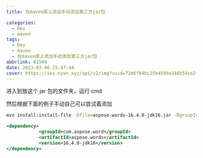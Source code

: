 ```yaml
---
title: 在maven库上添加手动添加第三方jar包

categories:
  - Dev
  - maven
tags:
  - Dev
  - maven
  - 在maven库上添加手动添加第三方jar包
abbrlink: 61509
date: 2023-03-06 15:47:44
cover: https://sex.nyan.xyz/api/v2/img?uuid=72d6f84bc25b4599a346b54ce2f3dffb
---
```


进入到放这个 jar 包的文件夹，运行 cmd

然后根据下面的例子手动自己可以尝试着添加

```bash
mvn install:install-file -Dfile=aspose-words-16.4.0-jdk16.jar -DgroupId=com.aspose.word  -DartifactId=aspose.words -Dversion=16.4.0-jdk16 -Dpackaging=jar -DgeneratePom=true
```

```xml
<dependency>
			<groupId>com.aspose.word</groupId>
			<artifactId>aspose.words</artifactId>
			<version>16.4.0-jdk16</version>
</dependency>
```